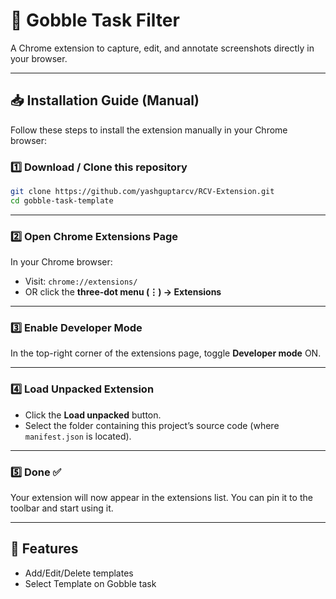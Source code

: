 # 📸 Gobble Task Filter

A Chrome extension to capture, edit, and annotate screenshots directly in your browser.

---

## 📥 Installation Guide (Manual)

Follow these steps to install the extension manually in your Chrome browser:

### 1️⃣ Download / Clone this repository

```bash
git clone https://github.com/yashguptarcv/RCV-Extension.git
cd gobble-task-template
````

---

### 2️⃣ Open Chrome Extensions Page

In your Chrome browser:

* Visit: `chrome://extensions/`
* OR click the **three-dot menu (⋮) → Extensions**

---

### 3️⃣ Enable Developer Mode

In the top-right corner of the extensions page, toggle **Developer mode** ON.

---

### 4️⃣ Load Unpacked Extension

* Click the **Load unpacked** button.
* Select the folder containing this project’s source code (where `manifest.json` is located).

---

### 5️⃣ Done ✅

Your extension will now appear in the extensions list.
You can pin it to the toolbar and start using it.

---

## 📌 Features

* Add/Edit/Delete templates
* Select Template on Gobble task

